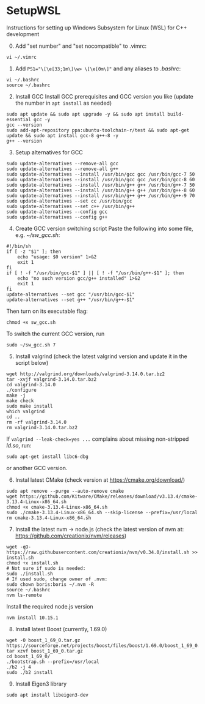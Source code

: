 # SetupWSL
Instructions for setting up Windows Subsystem for Linux (WSL) for C++ development  

0. Add "set number" and "set nocompatible" to .vimrc:
```shell
vi ~/.vimrc
```
    
1. Add `PS1="\[\e[33;1m\]\w> \[\e[0m\]"` and any aliases to _.bashrc_:
```shell
vi ~/.bashrc
source ~/.bashrc
```

2. Install GCC
Install GCC prerequisites and GCC version you like (update the number in `apt install` as needed)
```shell
sudo apt update && sudo apt upgrade -y && sudo apt install build-essential gcc -y
gcc --version
sudo add-apt-repository ppa:ubuntu-toolchain-r/test && sudo apt-get update && sudo apt install gcc-8 g++-8 -y
g++ --version
```

3. Setup alternatives for GCC
```shell
sudo update-alternatives --remove-all gcc
sudo update-alternatives --remove-all g++
sudo update-alternatives --install /usr/bin/gcc gcc /usr/bin/gcc-7 50
sudo update-alternatives --install /usr/bin/gcc gcc /usr/bin/gcc-8 60
sudo update-alternatives --install /usr/bin/g++ g++ /usr/bin/g++-7 50
sudo update-alternatives --install /usr/bin/g++ g++ /usr/bin/g++-8 60
sudo update-alternatives --install /usr/bin/g++ g++ /usr/bin/g++-9 70
sudo update-alternatives --set cc /usr/bin/gcc
sudo update-alternatives --set c++ /usr/bin/g++
sudo update-alternatives --config gcc
sudo update-alternatives --config g++
```

4. Create GCC version switching script
Paste the following into some file, e.g. _~/sw_gcc.sh_:
```shell
#!/bin/sh
if [ -z "$1" ]; then
    echo "usage: $0 version" 1>&2
    exit 1
fi
if [ ! -f "/usr/bin/gcc-$1" ] || [ ! -f "/usr/bin/g++-$1" ]; then
    echo "no such version gcc/g++ installed" 1>&2
    exit 1
fi
update-alternatives --set gcc "/usr/bin/gcc-$1"
update-alternatives --set g++ "/usr/bin/g++-$1" 
```
Then turn on its executable flag:
```shell
chmod +x sw_gcc.sh
```
To switch the current GCC version, run  
```shell
sudo ~/sw_gcc.sh 7
```

5. Install valgrind (check the latest valgrind version and update it in the script below)
```shell
wget http://valgrind.org/downloads/valgrind-3.14.0.tar.bz2
tar -xvjf valgrind-3.14.0.tar.bz2
cd valgrind-3.14.0
./configure
make -j
make check
sudo make install
which valgrind
cd ..
rm -rf valgrind-3.14.0
rm valgrind-3.14.0.tar.bz2
```
If `valgrind --leak-check=yes ...` complains about missing non-stripped _ld.so_, run:
```shell
sudo apt-get install libc6-dbg
```
or another GCC version.

6. Instal latest CMake (check version at https://cmake.org/download/)
```shell
sudo apt remove --purge --auto-remove cmake
wget https://github.com/Kitware/CMake/releases/download/v3.13.4/cmake-3.13.4-Linux-x86_64.sh
chmod +x cmake-3.13.4-Linux-x86_64.sh
sudo ./cmake-3.13.4-Linux-x86_64.sh --skip-license --prefix=/usr/local
rm cmake-3.13.4-Linux-x86_64.sh
```

7. Install the latest nvm -> node.js (check the latest version of nvm at: https://github.com/creationix/nvm/releases)
```shell
wget -qO- https://raw.githubusercontent.com/creationix/nvm/v0.34.0/install.sh >> install.sh
chmod +x install.sh
# Not sure if sudo is needed:
sudo ./install.sh
# If used sudo, change owner of .nvm:
sudo chown boris:boris ~/.nvm -R
source ~/.bashrc
nvm ls-remote
```
Install the required node.js version
```shell
nvm install 10.15.1
```

8. Install latest Boost (currently, 1.69.0)
```shell
wget -O boost_1_69_0.tar.gz https://sourceforge.net/projects/boost/files/boost/1.69.0/boost_1_69_0.tar.gz/download
tar xzvf boost_1_69_0.tar.gz
cd boost_1_69_0/
./bootstrap.sh --prefix=/usr/local
./b2 -j 4
sudo ./b2 install
```

9. Install Eigen3 library
```shell
sudo apt install libeigen3-dev
```